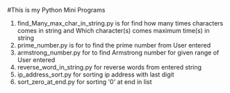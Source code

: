 #This is my Python Mini Programs
1. find_Many_max_char_in_string.py is for find how many times characters comes in string and Which character(s) comes maximum time(s) in string
2. prime_number.py is for to find the prime number from User entered
3. armstrong_number.py for to find Armstrong number for given range of User entered
4. reverse_word_in_string.py for reverse words from entered string
5. ip_address_sort.py for sorting ip address with last digit
6. sort_zero_at_end.py for sorting '0' at end in list